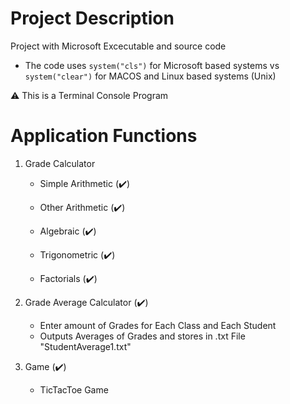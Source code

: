 # Project Description
 Project with Microsoft Excecutable and source code
- The code uses
```system("cls")``` for Microsoft based systems 
vs 
```system("clear")``` for MACOS and Linux based systems (Unix) 

⚠️ This is a Terminal Console Program 
#



# Application Functions 

1. Grade Calculator 

    - Simple Arithmetic (✔️)

    - Other Arithmetic (✔️) 

    - Algebraic (✔️) 

    - Trigonometric (✔️)

    - Factorials (✔️) 



2. Grade Average Calculator (✔️) 
    - Enter amount of Grades for Each Class and Each Student 
    - Outputs Averages of Grades and stores in .txt File "StudentAverage1.txt" 

3. Game (✔️) 
    - TicTacToe Game 



#





